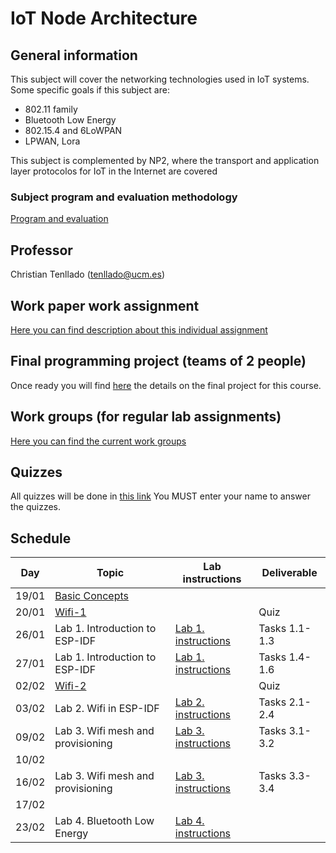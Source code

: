# IoT Node Architecture

## General information

This subject will cover the networking technologies used in IoT systems. Some
specific goals if this subject are:

* 802.11 family
* Bluetooth Low Energy
* 802.15.4 and 6LoWPAN
* LPWAN, Lora

This subject is complemented by NP2, where the transport and application layer
protocolos for IoT in the Internet are covered

### Subject program and evaluation methodology

[Program and evaluation](slides/Presentation.pdf)

## Professor

Christian Tenllado (tenllado@ucm.es)

## Work paper work assignment

[Here you can find  description about this individual assignment](paperProject.md)

## Final programming project (teams of 2 people)

Once ready you will find [here](FinalProject.md) the details on the final project for this
course.

## Work groups (for regular lab assignments)

[Here you can find the current work groups](groups.md)

## Quizzes

All quizzes will be done in [this link](https://api.socrative.com/rc/Yu9Dxn)
You MUST enter your name to answer the quizzes.

## Schedule

| Day   | Topic                                       | Lab instructions                   | Deliverable   |
|-------|---------------------------------------------|------------------------------------|---------------|
| 19/01 | [Basic Concepts](slides/Basic_Concepts.pdf) |                                    |               |
| 20/01 | [Wifi-1](slides/Wifi-1.pdf)                 |                                    | Quiz          |
| 26/01 | Lab 1. Introduction to ESP-IDF              | [Lab 1. instructions](P1/index.md) | Tasks 1.1-1.3 |
| 27/01 | Lab 1. Introduction to ESP-IDF              | [Lab 1. instructions](P1/index.md) | Tasks 1.4-1.6 |
| 02/02 | [Wifi-2](slides/Wifi-2.pdf)                 |                                    | Quiz          |
| 03/02 | Lab 2. Wifi in ESP-IDF                      | [Lab 2. instructions](P2/index.md) | Tasks 2.1-2.4 |
| 09/02 | Lab 3. Wifi mesh and provisioning           | [Lab 3. instructions](P3/index.md) | Tasks 3.1-3.2 |
| 10/02 |                                             |                                    |               |
| 16/02 | Lab 3. Wifi mesh and provisioning           | [Lab 3. instructions](P3/index.md) | Tasks 3.3-3.4 |
| 17/02 |                                             |                                    |               |
| 23/02 | Lab 4. Bluetooth Low Energy                 | [Lab 4. instructions](P4/index.md) |               |
